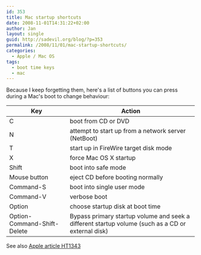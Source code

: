 ```yaml
---
id: 353
title: Mac startup shortcuts
date: 2008-11-01T14:31:22+02:00
author: Jan
layout: single
guid: http://sadevil.org/blog/?p=353
permalink: /2008/11/01/mac-startup-shortcuts/
categories:
  - Apple / Mac OS
tags:
  - boot time keys
  - mac
---
```

Because I keep forgetting them, here's a list of buttons you can press during a Mac's boot to change behaviour:

| Key | Action | 
| --- | --- |
| C | boot from CD or DVD |
| N | attempt to start up from a network server (NetBoot) |
| T | start up in FireWire target disk mode |
| X | force Mac OS X startup |
| Shift | boot into safe mode |
| Mouse button | eject CD before booting normally |
| Command-S |boot into single user mode |
| Command-V | verbose boot |
| Option | choose startup disk at boot time |
| Option-Command-Shift-Delete | Bypass primary startup volume and seek a different startup volume (such as a CD or external disk) |

See also [Apple article HT1343](http://support.apple.com/kb/HT1343)